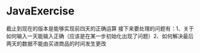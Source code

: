 # JavaExercise
截止到现在的版本是能够实现前四天的正确运算
接下来要处理的问题有：1、关于如何输入一天能输入正确（应该是在某一步初始化出现了问题）2、如何解决最后两天的数据不能由买进商品的时间发生更改

